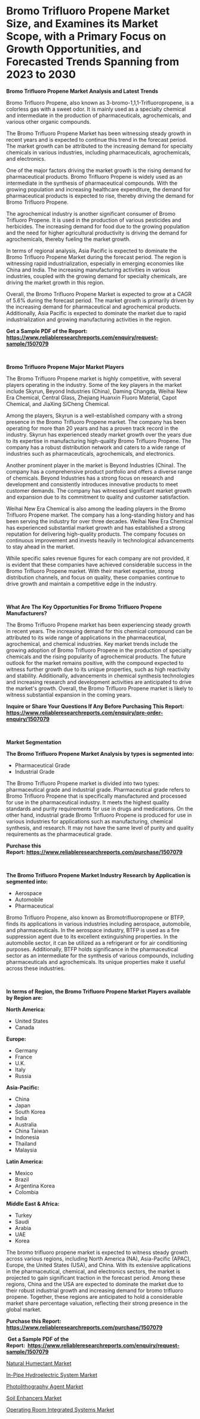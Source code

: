 <p><h1>Bromo Trifluoro Propene Market Size, and Examines its Market Scope, with a Primary Focus on Growth Opportunities, and Forecasted Trends Spanning from 2023 to 2030</h1></p><p><strong>Bromo Trifluoro Propene Market Analysis and Latest Trends</strong></p>
<p><p>Bromo Trifluoro Propene, also known as 3-bromo-1,1,1-Trifluoropropene, is a colorless gas with a sweet odor. It is mainly used as a specialty chemical and intermediate in the production of pharmaceuticals, agrochemicals, and various other organic compounds.</p><p>The Bromo Trifluoro Propene Market has been witnessing steady growth in recent years and is expected to continue this trend in the forecast period. The market growth can be attributed to the increasing demand for specialty chemicals in various industries, including pharmaceuticals, agrochemicals, and electronics.</p><p>One of the major factors driving the market growth is the rising demand for pharmaceutical products. Bromo Trifluoro Propene is widely used as an intermediate in the synthesis of pharmaceutical compounds. With the growing population and increasing healthcare expenditure, the demand for pharmaceutical products is expected to rise, thereby driving the demand for Bromo Trifluoro Propene.</p><p>The agrochemical industry is another significant consumer of Bromo Trifluoro Propene. It is used in the production of various pesticides and herbicides. The increasing demand for food due to the growing population and the need for higher agricultural productivity is driving the demand for agrochemicals, thereby fueling the market growth.</p><p>In terms of regional analysis, Asia Pacific is expected to dominate the Bromo Trifluoro Propene Market during the forecast period. The region is witnessing rapid industrialization, especially in emerging economies like China and India. The increasing manufacturing activities in various industries, coupled with the growing demand for specialty chemicals, are driving the market growth in this region.</p><p>Overall, the Bromo Trifluoro Propene Market is expected to grow at a CAGR of 5.6% during the forecast period. The market growth is primarily driven by the increasing demand for pharmaceutical and agrochemical products. Additionally, Asia Pacific is expected to dominate the market due to rapid industrialization and growing manufacturing activities in the region.</p></p>
<p><strong>Get a Sample PDF of the Report:&nbsp; <a href="https://www.reliableresearchreports.com/enquiry/request-sample/1507079">https://www.reliableresearchreports.com/enquiry/request-sample/1507079</a></strong></p>
<p>&nbsp;</p>
<p><strong>Bromo Trifluoro Propene Major Market Players</strong></p>
<p><p>The Bromo Trifluoro Propene market is highly competitive, with several players operating in the industry. Some of the key players in the market include Skyrun, Beyond Industries (China), Daming Changda, Weihai New Era Chemical, Central Glass, Zhejiang Huanxin Fluoro Material, Capot Chemical, and JiaXing SiCheng Chemical.</p><p>Among the players, Skyrun is a well-established company with a strong presence in the Bromo Trifluoro Propene market. The company has been operating for more than 20 years and has a proven track record in the industry. Skyrun has experienced steady market growth over the years due to its expertise in manufacturing high-quality Bromo Trifluoro Propene. The company has a robust distribution network and caters to a wide range of industries such as pharmaceuticals, agrochemicals, and electronics.</p><p>Another prominent player in the market is Beyond Industries (China). The company has a comprehensive product portfolio and offers a diverse range of chemicals. Beyond Industries has a strong focus on research and development and consistently introduces innovative products to meet customer demands. The company has witnessed significant market growth and expansion due to its commitment to quality and customer satisfaction.</p><p>Weihai New Era Chemical is also among the leading players in the Bromo Trifluoro Propene market. The company has a long-standing history and has been serving the industry for over three decades. Weihai New Era Chemical has experienced substantial market growth and has established a strong reputation for delivering high-quality products. The company focuses on continuous improvement and invests heavily in technological advancements to stay ahead in the market.</p><p>While specific sales revenue figures for each company are not provided, it is evident that these companies have achieved considerable success in the Bromo Trifluoro Propene market. With their market expertise, strong distribution channels, and focus on quality, these companies continue to drive growth and maintain a competitive edge in the industry.</p></p>
<p>&nbsp;</p>
<p><strong>What Are The Key Opportunities For Bromo Trifluoro Propene Manufacturers?</strong></p>
<p><p>The Bromo Trifluoro Propene market has been experiencing steady growth in recent years. The increasing demand for this chemical compound can be attributed to its wide range of applications in the pharmaceutical, agrochemical, and chemical industries. Key market trends include the growing adoption of Bromo Trifluoro Propene in the production of specialty chemicals and the rising popularity of agrochemical products. The future outlook for the market remains positive, with the compound expected to witness further growth due to its unique properties, such as high reactivity and stability. Additionally, advancements in chemical synthesis technologies and increasing research and development activities are anticipated to drive the market's growth. Overall, the Bromo Trifluoro Propene market is likely to witness substantial expansion in the coming years.</p></p>
<p><strong>Inquire or Share Your Questions If Any Before Purchasing This Report: <a href="https://www.reliableresearchreports.com/enquiry/pre-order-enquiry/1507079">https://www.reliableresearchreports.com/enquiry/pre-order-enquiry/1507079</a></strong></p>
<p>&nbsp;</p>
<p><strong>Market Segmentation</strong></p>
<p><strong>The Bromo Trifluoro Propene Market Analysis by types is segmented into:</strong></p>
<p><ul><li>Pharmaceutical Grade</li><li>Industrial Grade</li></ul></p>
<p><p>The Bromo Trifluoro Propene market is divided into two types: pharmaceutical grade and industrial grade. Pharmaceutical grade refers to Bromo Trifluoro Propene that is specifically manufactured and processed for use in the pharmaceutical industry. It meets the highest quality standards and purity requirements for use in drugs and medications. On the other hand, industrial grade Bromo Trifluoro Propene is produced for use in various industries for applications such as manufacturing, chemical synthesis, and research. It may not have the same level of purity and quality requirements as the pharmaceutical grade.</p></p>
<p><strong>Purchase this Report:&nbsp;<a href="https://www.reliableresearchreports.com/purchase/1507079">https://www.reliableresearchreports.com/purchase/1507079</a></strong></p>
<p>&nbsp;</p>
<p><strong>The Bromo Trifluoro Propene Market Industry Research by Application is segmented into:</strong></p>
<p><ul><li>Aerospace</li><li>Automobile</li><li>Pharmaceutical</li></ul></p>
<p><p>Bromo Trifluoro Propene, also known as Bromotrifluoropropene or BTFP, finds its applications in various industries including aerospace, automobile, and pharmaceuticals. In the aerospace industry, BTFP is used as a fire suppression agent due to its excellent extinguishing properties. In the automobile sector, it can be utilized as a refrigerant or for air conditioning purposes. Additionally, BTFP holds significance in the pharmaceutical sector as an intermediate for the synthesis of various compounds, including pharmaceuticals and agrochemicals. Its unique properties make it useful across these industries.</p></p>
<p>&nbsp;</p>
<p><strong>In terms of Region, the Bromo Trifluoro Propene Market Players available by Region are:</strong></p>
<p>
    <p> <strong> North America: </strong>
        <ul>
            <li>United States</li>
            <li>Canada</li>
        </ul>
        </p> 
    <p> <strong> Europe: </strong>
        <ul>
            <li>Germany</li>
            <li>France</li>
            <li>U.K.</li>
            <li>Italy</li>
            <li>Russia</li>
        </ul>
        </p> 
    <p> <strong> Asia-Pacific: </strong>
        <ul>
            <li>China</li>
            <li>Japan</li>
            <li>South Korea</li>
            <li>India</li>
            <li>Australia</li>
            <li>China Taiwan</li>
            <li>Indonesia</li>
            <li>Thailand</li>
            <li>Malaysia</li>
        </ul>
        </p> 
    <p> <strong> Latin America: </strong>
        <ul>
            <li>Mexico</li>
            <li>Brazil</li>
            <li>Argentina Korea</li>
            <li>Colombia</li>
        </ul>
        </p> 
    <p> <strong> Middle East & Africa: </strong>
        <ul>
            <li>Turkey</li>
            <li>Saudi</li>
            <li>Arabia</li>
            <li>UAE</li>
            <li>Korea</li>
        </ul>
    </p>
    </p>
<p><p>The bromo trifluoro propene market is expected to witness steady growth across various regions, including North America (NA), Asia-Pacific (APAC), Europe, the United States (USA), and China. With its extensive applications in the pharmaceutical, chemical, and electronics sectors, the market is projected to gain significant traction in the forecast period. Among these regions, China and the USA are expected to dominate the market due to their robust industrial growth and increasing demand for bromo trifluoro propene. Together, these regions are anticipated to hold a considerable market share percentage valuation, reflecting their strong presence in the global market.</p></p>
<p><strong>Purchase this Report: <a href="https://www.reliableresearchreports.com/purchase/1507079">https://www.reliableresearchreports.com/purchase/1507079</a></strong></p>
<p>&nbsp;<strong>Get a Sample PDF of the Report:&nbsp;&nbsp;<a href="https://www.reliableresearchreports.com/enquiry/request-sample/1507079">https://www.reliableresearchreports.com/enquiry/request-sample/1507079</a></strong></p>
<p><strong></strong></p>
<p><p><a href="https://medium.com/@aashish.reportprime2/natural-humectant-market-size-growth-forecast-2023-2030-5d7dc3d45a71">Natural Humectant Market</a></p><p><a href="https://www.linkedin.com/pulse/in-pipe-hydroelectric-system-market-size-forecast-2023-2030/">In-Pipe Hydroelectric System Market</a></p><p><a href="https://www.linkedin.com/pulse/photolithography-agent-market-size-forecast-2023-2030/">Photolithography Agent Market</a></p><p><a href="https://medium.com/@cite.teach.super/soil-enhancers-market-size-growth-forecast-2023-2030-a4a3432a2b31">Soil Enhancers Market</a></p><p><a href="https://www.linkedin.com/pulse/operating-room-integrated-systems-market-size-forecast/">Operating Room Integrated Systems Market</a></p></p>